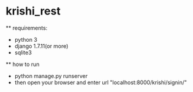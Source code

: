 # krishi_rest
** requirements:
   -	python 3
   -	django 1.7.11(or more)
   -	sqlite3

** how to run
   -   python manage.py runserver
   -   then open your browser and enter url
       "localhost:8000/krishi/signin/"
   
   